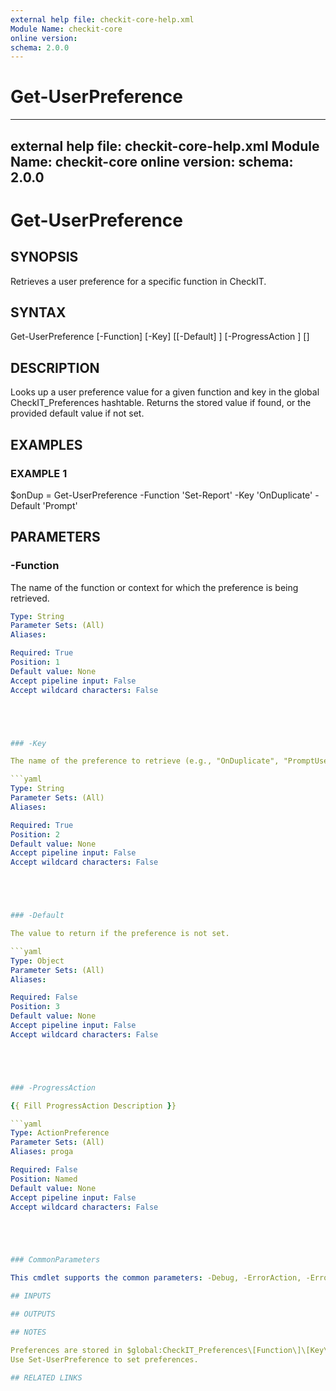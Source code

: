 ```yaml
---
external help file: checkit-core-help.xml
Module Name: checkit-core
online version:
schema: 2.0.0
---
```

# Get-UserPreference

---
external help file: checkit-core-help.xml
Module Name: checkit-core
online version:
schema: 2.0.0
---

# Get-UserPreference

## SYNOPSIS

Retrieves a user preference for a specific function in CheckIT.

## SYNTAX





Get-UserPreference [-Function] <String> [-Key] <String> [[-Default] <Object>]
 [-ProgressAction <ActionPreference>] [<CommonParameters>]





## DESCRIPTION

Looks up a user preference value for a given function and key in the global CheckIT_Preferences hashtable.
Returns the stored value if found, or the provided default value if not set.

## EXAMPLES

### EXAMPLE 1





$onDup = Get-UserPreference -Function 'Set-Report' -Key 'OnDuplicate' -Default 'Prompt'





## PARAMETERS

### -Function

The name of the function or context for which the preference is being retrieved.

```yaml
Type: String
Parameter Sets: (All)
Aliases:

Required: True
Position: 1
Default value: None
Accept pipeline input: False
Accept wildcard characters: False





### -Key

The name of the preference to retrieve (e.g., "OnDuplicate", "PromptUser").

```yaml
Type: String
Parameter Sets: (All)
Aliases:

Required: True
Position: 2
Default value: None
Accept pipeline input: False
Accept wildcard characters: False





### -Default

The value to return if the preference is not set.

```yaml
Type: Object
Parameter Sets: (All)
Aliases:

Required: False
Position: 3
Default value: None
Accept pipeline input: False
Accept wildcard characters: False





### -ProgressAction

{{ Fill ProgressAction Description }}

```yaml
Type: ActionPreference
Parameter Sets: (All)
Aliases: proga

Required: False
Position: Named
Default value: None
Accept pipeline input: False
Accept wildcard characters: False





### CommonParameters

This cmdlet supports the common parameters: -Debug, -ErrorAction, -ErrorVariable, -InformationAction, -InformationVariable, -OutVariable, -OutBuffer, -PipelineVariable, -Verbose, -WarningAction, and -WarningVariable. For more information, see [about_CommonParameters](http://go.microsoft.com/fwlink/?LinkID=113216).

## INPUTS

## OUTPUTS

## NOTES

Preferences are stored in $global:CheckIT_Preferences\[Function\]\[Key\].
Use Set-UserPreference to set preferences.

## RELATED LINKS



